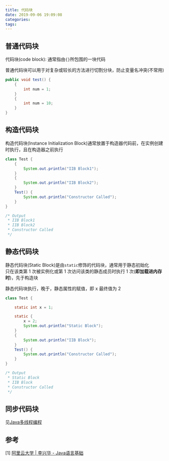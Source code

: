 ```yaml
---
title: 代码块
date: 2019-09-06 19:09:08
categories: 
tags:
---
```

## 普通代码块
代码块(code block): 通常指由`{}`所包围的一块代码

普通代码块可以用于对复杂或较长的方法进行切割分块，防止变量名冲突(不常用)

```java
public void test() {
    {
        int num = 1;
    }
    {
        int num = 10;
    }
}
```

## 构造代码块
构造代码块(Instance Initialization Block)通常放置于构造器代码前，在实例创建时执行，且在构造器之前执行

```java
class Test {
    {
        System.out.println("IIB Block1");
    }
    {
        System.out.println("IIB Block2");
    }
    Test() {
        System.out.println("Constructor Called");
    }
}

/* Output
 * IIB Block1
 * IIB Block2
 * Constructor Called
 */
```

## 静态代码块
静态代码块(Static Block)是由`static`修饰的代码块，通常用于静态初始化  
只在该类第 1 次被实例化或第 1 次访问该类的静态成员时执行 1 次(**即加载进内存时**)，先于构造块

静态代码块执行，晚于，静态属性的赋值，即 x 最终值为 2

```java
class Test {

    static int x = 1;

    static {
        x = 2;
        System.out.println("Static Block");
    }
    {
        System.out.println("IIB Block");
    }
    Test() {
        System.out.println("Constructor Called");
    }
}

/* Output
 * Static Block
 * IIB Block
 * Constructor Called
 */
```

## 同步代码块
见[Java多线程编程](../Java高级/Java高级-多线程编程3)

## 参考
[1] [阿里云大学 | 李兴华 - Java语言基础](https://edu.aliyun.com/roadmap/java?spm=5176.13345299.1392477.3.63ddf153q7QkVf)